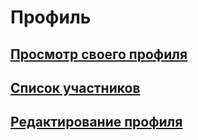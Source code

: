 # Профиль
## [Просмотр своего профиля](User/User.md)
## [Список участников](User/UserList.md)
## [Редактирование профиля](User/UpdateUser.md)